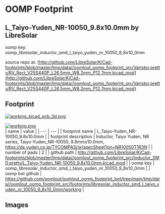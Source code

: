 # OOMP Footprint  
## L_Taiyo-Yuden_NR-10050_9.8x10.0mm  by LibreSolar  
  
oomp key: oomp_libresolar_inductor_smd_l_taiyo_yuden_nr_10050_9_8x10_0mm  
  
source repo at: [http://github.com/LibreSolar/KiCad-footprints/blob/master/tmp/data//oomlout_oomp_footprint_src/Varistor.pretty/RV_Rect_V25S440P_L26.5mm_W8.2mm_P12.7mm.kicad_mod](http://github.com/LibreSolar/KiCad-footprints/blob/master/tmp/data//oomlout_oomp_footprint_src/Varistor.pretty/RV_Rect_V25S440P_L26.5mm_W8.2mm_P12.7mm.kicad_mod)  
## Footprint  
  
[![working_kicad_pcb_3d.png](working_kicad_pcb_3d_600.png)](working_kicad_pcb_3d.png)  
  
[![working.png](working_600.png)](working.png)  
| name | value | 
| --- | --- | 
| footprint name | L_Taiyo-Yuden_NR-10050_9.8x10.0mm | 
| footprint description | Inductor, Taiyo Yuden, NR series, Taiyo-Yuden_NR-10050, 9.8mmx10.0mm, https://ds.yuden.co.jp/TYCOMPAS/or/specSheet?pn=NR10050T1R3N | 
| number of pads | 2 | 
| github path | http://github.com/LibreSolar/KiCad-footprints/blob/master/tmp/data//oomlout_oomp_footprint_src/Inductor_SMD.pretty/L_Taiyo-Yuden_NR-10050_9.8x10.0mm.kicad_mod | 
| oomp key | oomp_libresolar_inductor_smd_l_taiyo_yuden_nr_10050_9_8x10_0mm | 
| oomp bot github | https://github.com/oomlout/oomlout_oomp_footprint_bot/tree/main/tmp/data//oomlout_oomp_footprint_src/footprints/libresolar_inductor_smd_l_taiyo_yuden_nr_10050_9_8x10_0mm/working | 
## Images  
